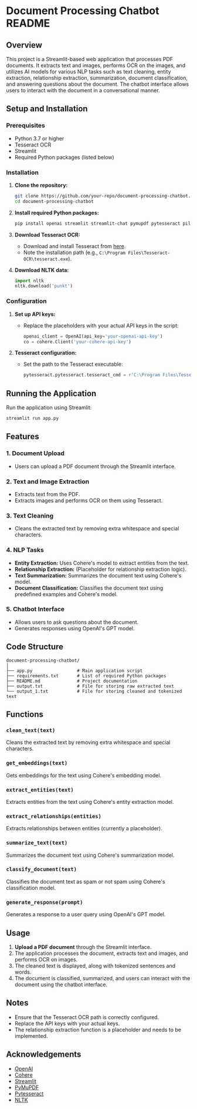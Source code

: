 # Document Processing Chatbot README

## Overview

This project is a Streamlit-based web application that processes PDF documents. It extracts text and images, performs OCR on the images, and utilizes AI models for various NLP tasks such as text cleaning, entity extraction, relationship extraction, summarization, document classification, and answering questions about the document. The chatbot interface allows users to interact with the document in a conversational manner.

## Setup and Installation

### Prerequisites

- Python 3.7 or higher
- Tesseract OCR
- Streamlit
- Required Python packages (listed below)

### Installation

1. **Clone the repository:**
   ```bash
   git clone https://github.com/your-repo/document-processing-chatbot.git
   cd document-processing-chatbot
   ```

2. **Install required Python packages:**
   ```bash
   pip install openai streamlit streamlit-chat pymupdf pytesseract pillow nltk cohere
   ```

3. **Download Tesseract OCR:**
   - Download and install Tesseract from [here](https://github.com/tesseract-ocr/tesseract).
   - Note the installation path (e.g., `C:\Program Files\Tesseract-OCR\tesseract.exe`).

4. **Download NLTK data:**
   ```python
   import nltk
   nltk.download('punkt')
   ```

### Configuration

1. **Set up API keys:**
   - Replace the placeholders with your actual API keys in the script:
     ```python
     openai_client = OpenAI(api_key='your-openai-api-key')
     co = cohere.Client('your-cohere-api-key')
     ```

2. **Tesseract configuration:**
   - Set the path to the Tesseract executable:
     ```python
     pytesseract.pytesseract.tesseract_cmd = r'C:\Program Files\Tesseract-OCR\tesseract.exe'
     ```

## Running the Application

Run the application using Streamlit:
```bash
streamlit run app.py
```

## Features

### 1. Document Upload
- Users can upload a PDF document through the Streamlit interface.

### 2. Text and Image Extraction
- Extracts text from the PDF.
- Extracts images and performs OCR on them using Tesseract.

### 3. Text Cleaning
- Cleans the extracted text by removing extra whitespace and special characters.

### 4. NLP Tasks
- **Entity Extraction:** Uses Cohere's model to extract entities from the text.
- **Relationship Extraction:** (Placeholder for relationship extraction logic).
- **Text Summarization:** Summarizes the document text using Cohere's model.
- **Document Classification:** Classifies the document text using predefined examples and Cohere's model.

### 5. Chatbot Interface
- Allows users to ask questions about the document.
- Generates responses using OpenAI's GPT model.

## Code Structure

```plaintext
document-processing-chatbot/
│
├── app.py                 # Main application script
├── requirements.txt       # List of required Python packages
├── README.md              # Project documentation
├── output.txt             # File for storing raw extracted text
└── output_1.txt           # File for storing cleaned and tokenized text
```

## Functions

### `clean_text(text)`
Cleans the extracted text by removing extra whitespace and special characters.

### `get_embeddings(text)`
Gets embeddings for the text using Cohere's embedding model.

### `extract_entities(text)`
Extracts entities from the text using Cohere's entity extraction model.

### `extract_relationships(entities)`
Extracts relationships between entities (currently a placeholder).

### `summarize_text(text)`
Summarizes the document text using Cohere's summarization model.

### `classify_document(text)`
Classifies the document text as spam or not spam using Cohere's classification model.

### `generate_response(prompt)`
Generates a response to a user query using OpenAI's GPT model.

## Usage

1. **Upload a PDF document** through the Streamlit interface.
2. The application processes the document, extracts text and images, and performs OCR on images.
3. The cleaned text is displayed, along with tokenized sentences and words.
4. The document is classified, summarized, and users can interact with the document using the chatbot interface.

## Notes

- Ensure that the Tesseract OCR path is correctly configured.
- Replace the API keys with your actual keys.
- The relationship extraction function is a placeholder and needs to be implemented.

## Acknowledgements

- [OpenAI](https://www.openai.com)
- [Cohere](https://cohere.ai)
- [Streamlit](https://streamlit.io)
- [PyMuPDF](https://pymupdf.readthedocs.io)
- [Pytesseract](https://github.com/madmaze/pytesseract)
- [NLTK](https://www.nltk.org)
